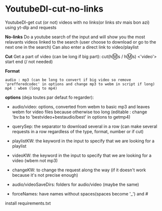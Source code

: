 # YoutubeDl-cut-no-links
YoutubeDl-get cut (or not) videos with no links(or links stv mais bon azi) using yt-dlp and requests
 
<strong>No-links</strong>
    Do a youtube search of the input and will show you the most relavants
videos linked to the search (user choose to download or go to the next one in the search)
    Can also enter a direct link to video/playlist

<strong>Cut</strong>
    Get a part of video (can be long if big part):
    cut(h:m:s / h:m:s) <'video'>
        start   end (/ not needed)

<strong>Format</strong>
    
    audio : mp3 (can be long to convert if big video so remove 'prefferedcodec' in options and change mp3 to webm in script if long)
    mp4 : wbem (long to mp4)

<strong>options</strong> (deja toutes par defaut fo regarder):

- audio/video: options, converted from webm to basic mp3 and leaves webm for
                 video files because otherwise too long
                (editable : change 'bv:ba to 'bestvideo+bestaudio/best' in options to getmp4)
- querySep: the separator to download several in a row
             (can make several requests in a row regardless of the type, format, number or if cut)
- playlistKW: the keyword in the input to specify that we are looking for a playlist

- videoKW: the keyword in the input to specify that we are looking for a video (wbem not mp3)

- changeKW: to change the request along the way (if it doesn't work because it's not precise enough)

- audio/videoSaveDirs: folders for audio/video (maybe the same)

- forceNames: have names without spaces(spaces become '_') and #

install requirements.txt
